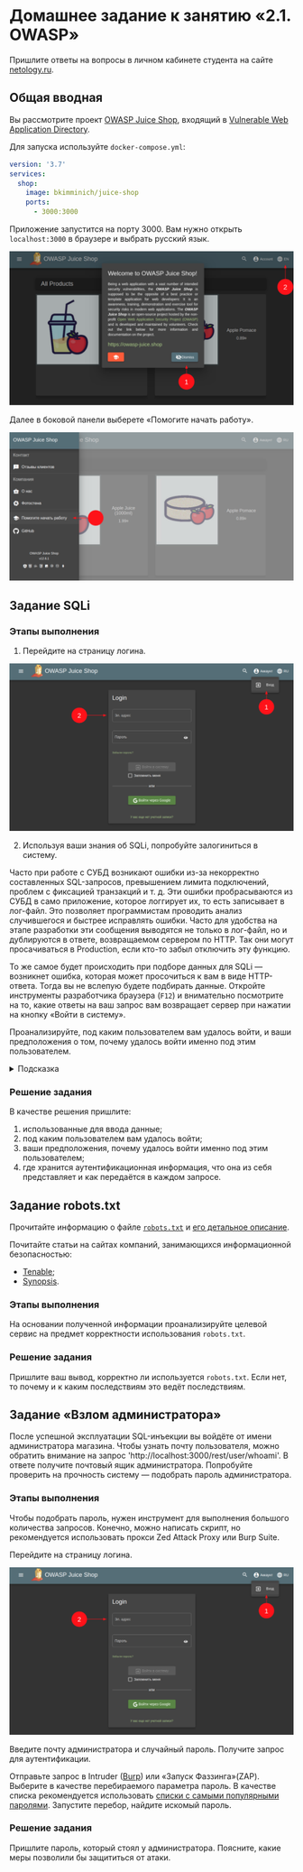# Домашнее задание к занятию «2.1. OWASP»

Пришлите ответы на вопросы в личном кабинете студента на сайте [netology.ru](https://netology.ru).

## Общая вводная

Вы рассмотрите проект [OWASP Juice Shop](https://owasp.org/www-project-juice-shop/), входящий в [Vulnerable Web Application Directory](https://owasp.org/www-project-vulnerable-web-applications-directory/).

Для запуска иcпользуйте `docker-compose.yml`:

```yaml
version: '3.7'
services:
  shop:
    image: bkimminich/juice-shop
    ports:
      - 3000:3000
```

Приложение запустится на порту 3000. Вам нужно открыть `localhost:3000` в браузере и выбрать русский язык.

![](pic/startup.png)

Далее в боковой панели выберете «Помогите начать работу».

![](pic/guide.png)

## Задание SQLi

### Этапы выполнения

1. Перейдите на страницу логина.

![](pic/login.png)

2. Используя ваши знания об SQLi, попробуйте залогиниться в систему.

Часто при работе с СУБД возникают ошибки из-за некорректно составленных SQL-запросов, превышением лимита подключений, проблем с фиксацией транзакций и т. д. Эти ошибки пробрасываются из СУБД в само приложение, которое логгирует их, то есть записывает в лог-файл. Это позволяет программистам проводить анализ случившегося и быстрее исправлять ошибки. Часто для удобства на этапе разработки эти сообщения выводятся не только в лог-файл, но и дублируются в ответе, возвращаемом сервером по HTTP. Так они могут просачиваться в Production, если кто-то забыл отключить эту функцию.

То же самое будет происходить при подборе данных для SQLi — возникнет ошибка, которая может просочиться к вам в виде HTTP-ответа. Тогда вы не вслепую будете подбирать данные. Откройте инструменты разработчика браузера (`F12`) и внимательно посмотрите на то, какие ответы на ваш запрос вам возвращает сервер при нажатии на кнопку «Войти в систему».

Проанализируйте, под каким пользователем вам удалось войти, и ваши предположения о том, почему удалось войти именно под этим пользователем.

<details>
<summary>Подсказка</summary>

Для этого нужно:
1. проверить хранилища — Cookie, LocalStorage, SessionStorage — на предмет хранения аутентификационной информации;
2. посмотреть на данные, передаваемые в запросах — Headers;
3. посмотреть на данные, возвращаемые в ответах после аутентификации.
</details>

### Решение задания

В качестве решения пришлите:
1. использованные для ввода данные;
2. под каким пользователем вам удалось войти;
3. ваши предположения, почему удалось войти именно под этим пользователем;
4. где хранится аутентификационная информация, что она из себя представляет и как передаётся в каждом запросе.

## Задание robots.txt

Прочитайте информацию о файле [`robots.txt`](https://developers.google.com/search/docs/advanced/robots/intro?hl=ru) и [его детальное описание](https://developers.google.com/search/docs/advanced/robots/robots_txt?hl=ru).

Почитайте статьи на сайтах компаний, занимающихся информационной безопасностью:
* [Tenable](https://www.tenable.com/plugins/nessus/10302);
* [Synopsis](https://www.synopsys.com/blogs/software-security/robots-txt/).

### Этапы выполнения

На основании полученной информации проанализируйте целевой сервис на предмет корректности использования `robots.txt`.

### Решение задания

Пришлите ваш вывод, корректно ли используется `robots.txt`. Если нет, то почему и к каким последствиям это ведёт последствиям.

## Задание «Взлом администратора»

После успешной эксплуатации SQL-инъекции вы войдёте от имени администратора магазина. Чтобы узнать почту пользователя, можно обратить внимание на запрос 'http://localhost:3000/rest/user/whoami'. В ответе получите почтовый ящик администратора. Попробуйте проверить на прочность систему — подобрать пароль администратора.

### Этапы выполнения

Чтобы подобрать пароль, нужен инструмент для выполнения большого количества запросов. Конечно, можно написать скрипт, но рекомендуется использовать прокси Zed Attack Proxy или Burp Suite. 

Перейдите на страницу логина.

![](pic/login.png)

Введите почту администратора и случайный пароль. Получите запрос для аутентификации.

Отправьте запрос в Intruder ([Burp](https://portswigger.net/burp/documentation/desktop/tools/intruder)) или «Запуск Фаззинга»(ZAP). Выберите в качестве перебираемого параметра пароль. В качестве списка рекомендуется использовать [списки с самыми популярными паролями](https://github.com/danielmiessler/SecLists/blob/master/Passwords/Common-Credentials/100k-most-used-passwords-NCSC.txt).
Запустите перебор, найдите искомый пароль.

### Решение задания

Пришлите пароль, который стоял у администратора. Поясните, какие меры позволили бы защититься от атаки.

